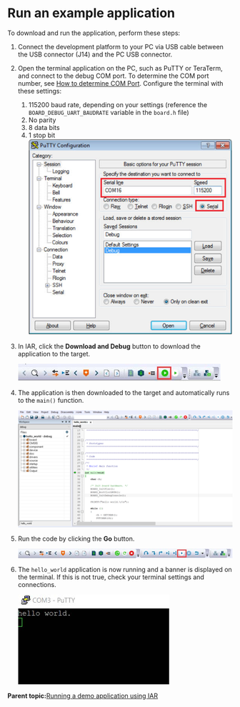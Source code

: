 # Run an example application 

To download and run the application, perform these steps:

1.  Connect the development platform to your PC via USB cable between the USB connector \(J14\) and the PC USB connector.
2.  Open the terminal application on the PC, such as PuTTY or TeraTerm, and connect to the debug COM port. To determine the COM port number, see [How to determine COM Port](how_to_determine_com_port.md). Configure the terminal with these settings:

    1.  115200 baud rate, depending on your settings \(reference the `BOARD_DEBUG_UART_BAUDRATE` variable in the `board.h` file\)
    2.  No parity
    3.  8 data bits
    4.  1 stop bit
    ![](../images/iar_terminal_putty_configuration.jpg "Terminal (PuTTY) configuration")

3.  In IAR, click the **Download and Debug** button to download the application to the target.

    ![](../images/iar_download_and_debug_button.jpg "Download and Debug button")

4.  The application is then downloaded to the target and automatically runs to the `main()` function.

    ![](../images/iar_stop_at_main_running_debugging.png "Stop at main() when running debugging")

5.  Run the code by clicking the **Go** button.

    ![](../images/iar_go_button.jpg "Go button")

6.  The `hello_world` application is now running and a banner is displayed on the terminal. If this is not true, check your terminal settings and connections.

    ![](../images/iar_text_display_hello_world.jpg "Text display of the hello_world demo")


**Parent topic:**[Running a demo application using IAR](../topics/running_a_demo_application_using_iar.md)

